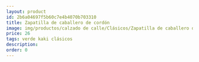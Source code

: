 ```yaml
---
layout: product
id: 2b6a04697f5b60c7e4b4070b703310
title: Zapatilla de caballero de cordón 
image: img/productos/calzado de calle/Clásicos/Zapatilla de caballero de cordón =26 =verde kaki clásicos.webp
price: 26 
tags: verde kaki clásicos
description: 
order: 0
---
```

